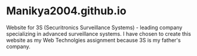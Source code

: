 # Manikya2004.github.io
Website for 3S (Securitronics Surveillance Systems) - leading company specializing in advanced surveillance systems.
I have chosen to create this website as my Web Technolgies assignment because 3S is my father's company.

